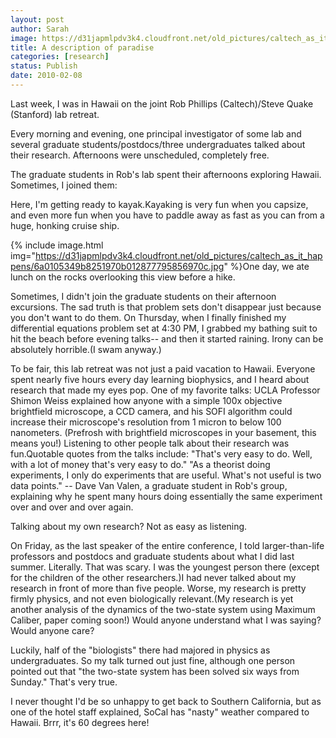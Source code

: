 ```yaml
---
layout: post
author: Sarah
image: https://d31japmlpdv3k4.cloudfront.net/old_pictures/caltech_as_it_happens/6a0105349b8251970b01287772a320970c.jpg
title: A description of paradise
categories: [research]
status: Publish
date: 2010-02-08
---
```



Last week, I was in Hawaii on the joint Rob Phillips
(Caltech)/Steve Quake (Stanford) lab retreat.

Every morning and evening, one principal investigator of some lab and
several graduate students/postdocs/three undergraduates talked about their
research. Afternoons were unscheduled,
completely free.

The graduate students in Rob's lab spent their afternoons
exploring Hawaii. Sometimes, I joined
them:

Here, I'm getting ready to kayak.Kayaking
is very fun when you capsize, and even more fun when you have to paddle away as fast as you can from a huge, honking cruise ship.


{% include image.html img="https://d31japmlpdv3k4.cloudfront.net/old_pictures/caltech_as_it_happens/6a0105349b8251970b012877795856970c.jpg" %}One day, we ate lunch on the rocks overlooking this view before a hike.

Sometimes, I didn't join the graduate students on their
afternoon excursions. The sad truth is
that problem sets don't disappear just because you don't want to do them. On Thursday, when I finally finished my
differential equations problem set at 4:30 PM, I grabbed my bathing suit to hit
the beach before evening talks-- and then it started raining. Irony can be absolutely horrible.(I swam anyway.)

To be fair, this lab retreat was not just a paid vacation to
Hawaii. Everyone spent nearly five hours
every day learning biophysics, and I heard about research that made my eyes pop. One of my favorite talks: UCLA Professor
Shimon Weiss explained how anyone with a simple 100x objective brightfield
microscope, a CCD camera, and his SOFI algorithm could increase their
microscope's resolution from 1 micron to below 100 nanometers. (Prefrosh with brightfield microscopes in
your basement, this means you!)
Listening to other people talk about their research was fun.Quotable quotes from the talks include:
"That's very easy to do. Well, with a lot of money that's very easy to do."
"As a theorist doing experiments, I only do experiments that are useful. What's not useful is two data points." -- Dave Van Valen, a graduate student in Rob's group, explaining why he spent many hours doing essentially the same experiment over and over and over again.

Talking about my own
research? Not as easy as listening.

On Friday, as the last speaker of the entire conference, I told
larger-than-life professors and postdocs and graduate students about what I did last summer. Literally. That was scary. I was the youngest person there (except for
the children of the other researchers.)I had never talked about my research in front of more than five
people. Worse, my research is pretty
firmly physics, and not even biologically relevant.(My research is yet another analysis of the dynamics of the two-state system using Maximum Caliber, paper coming soon!) Would anyone understand what I was
saying? Would anyone
care?

Luckily, half of the "biologists" there had
majored in physics as undergraduates. So my talk turned out just fine, although one person pointed out that "the two-state system has been solved six ways from Sunday." That's very true.

I never thought I'd be so unhappy to get back to Southern California, but as one
of the hotel staff explained, SoCal has "nasty" weather compared to
Hawaii. Brrr, it's 60 degrees here!
